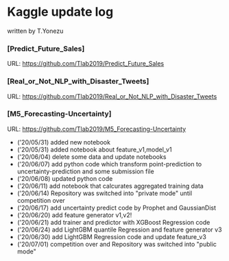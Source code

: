 # **Kaggle update log**
written by T.Yonezu

### **[Predict_Future_Sales]**
URL: https://github.com/Tlab2019/Predict_Future_Sales

### **[Real_or_Not_NLP_with_Disaster_Tweets]**
URL: https://github.com/Tlab2019/Real_or_Not_NLP_with_Disaster_Tweets

### **[M5_Forecasting-Uncertainty]**
URL: https://github.com/Tlab2019/M5_Forecasting-Uncertainty

- ('20/05/31) added new notebook
- ('20/05/31) added notebook about feature_v1,model_v1
- ('20/06/04) delete some data and update notebooks
- ('20/06/07) add python code which transform point-prediction to uncertainty-prediction and some submission file
- ('20/06/08) updated python code
- ('20/06/11) add notebook that calcurates aggregated training data
- ('20/06/14) Repository was switched into "private mode" until competition over 
- ('20/06/17) add uncertainty predict code by Prophet and GaussianDist
- ('20/06/20) add feature generator v1,v2!
- ('20/06/21) add trainer and predictor with XGBoost Regression code
- ('20/06/24) add LightGBM quantile Regression and feature generator v3
- ('20/06/30) add LightGBM Regression code and update feature_v3
- ('20/07/01) competition over and Repository was switched into "public mode"

